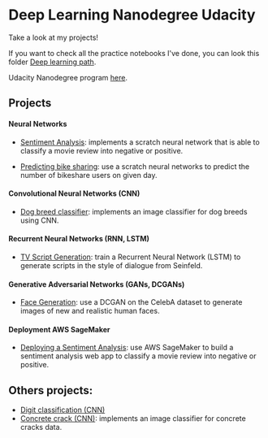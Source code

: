 # Deep Learning Nanodegree Udacity

Take a look at my projects!

If you want to check all the practice notebooks I've done, you can look this folder [Deep learning path](https://github.com/HannaLAguilar/Deep_Learning_Udacity/tree/master/Deep_learning%20path).

Udacity Nanodegree program [here](https://www.udacity.com/course/deep-learning-nanodegree--nd101).

## Projects

#### Neural Networks

* [Sentiment Analysis](https://github.com/HannaLAguilar/Sentiment_Analysis_IMBD/tree/master/Sentiment_analysis_scratch): implements a scratch neural network that is able to classify a movie review into negative or positive.

* [Predicting bike sharing](https://github.com/HannaLAguilar/Predicting_bike_sharing): use a scratch neural networks to predict the number of bikeshare users on given day.

#### Convolutional Neural Networks (CNN)

* [Dog breed classifier](https://github.com/HannaLAguilar/Dog-_Identification_CNN): implements an image classifier for dog breeds using CNN. 

#### Recurrent Neural Networks (RNN, LSTM)

* [TV Script Generation](https://github.com/HannaLAguilar/TV_Script_RNN): train a Recurrent Neural Network (LSTM) to generate scripts in the style of dialogue from Seinfeld.

#### Generative Adversarial Networks (GANs, DCGANs)

* [Face Generation](https://github.com/HannaLAguilar/Face_generation): use a DCGAN on the CelebA dataset to generate images of new and realistic human faces.

#### Deployment AWS SageMaker

* [Deploying a Sentiment Analysis](https://github.com/HannaLAguilar/Sentiment_Analysis_IMBD/tree/master/Sentiment_analysis_Web): use AWS SageMaker to build a sentiment analysis web app to classify a movie review into negative or positive.

## Others projects:

* [Digit classification (CNN)](https://github.com/HannaLAguilar/Digit_classification)
* [Concrete crack (CNN)](https://github.com/HannaLAguilar/Concrete_Crack_Classification): implements an image classifier for concrete cracks data.
